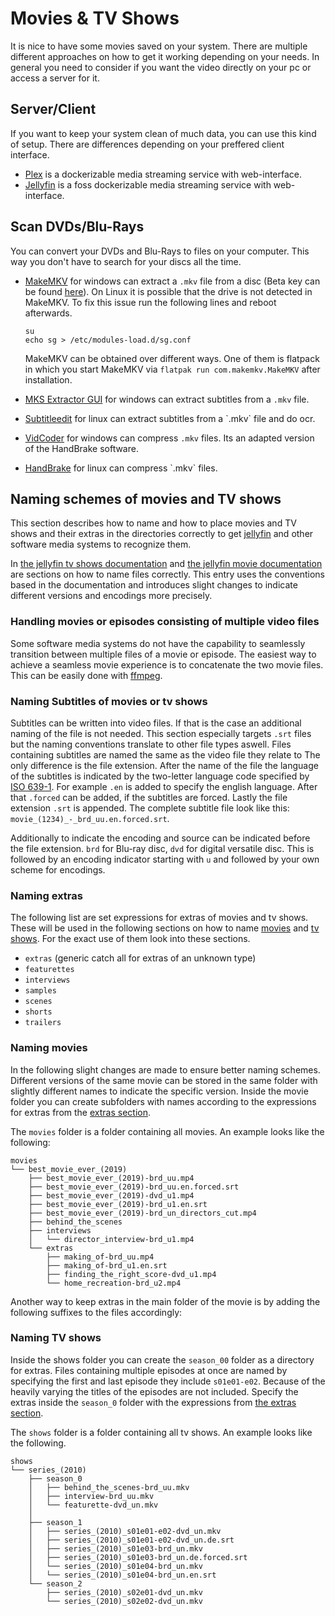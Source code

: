# Movies & TV Shows

It is nice to have some movies saved on your system.
There are multiple different approaches on how to get it working depending on
your needs.
In general you need to consider if you want the video directly on your pc or
access a server for it.

## Server/Client

If you want to keep your system clean of much data, you can use this kind of setup.
There are differences depending on your preffered client interface.

- [Plex](https://www.plex.tv) is a dockerizable media streaming service with web-interface.
- [Jellyfin](./jellyfin.md) is a foss dockerizable media streaming service with web-interface.

## Scan DVDs/Blu-Rays

You can convert your DVDs and Blu-Rays to files on your computer.
This way you don't have to search for your discs all the time.

- [MakeMKV](https://www.makemkv.com) for windows can extract a `.mkv` file from
  a disc (Beta key can be found
  [here](https://www.makemkv.com/forum/viewtopic.php?f=5&t=1053)).
  On Linux it is possible that the drive is not detected in MakeMKV.
  To fix this issue run the following lines and reboot afterwards.

  ```
  su
  echo sg > /etc/modules-load.d/sg.conf
  ```

  MakeMKV can be obtained over different ways. One of them is flatpack in which
  you start MakeMKV via `flatpak run com.makemkv.MakeMKV` after installation.

- [MKS Extractor GUI](https://www.videohelp.vom/software/MKS-Extractor-GUI)
  for windows can extract subtitles from a `.mkv` file.
- [Subtitleedit]([https://www.videohelp.vom/software/MKS-Extractor-GUI](https://www.nikse.dk/subtitleedit))
  for linux can extract subtitles from a `.mkv` file and do ocr.
- [VidCoder](https://vidcoder.net) for windows can compress `.mkv` files. Its an adapted version of the HandBrake software.
- [HandBrake]([https://vidcoder.net](https://handbrake.fr/)) for linux can compress `.mkv` files.

## Naming schemes of movies and TV shows

This section describes how to name and how to place movies and TV shows and
their extras in the directories correctly to get [jellyfin](./jellyfin.md) and
other software media systems to recognize them.

In
[the jellyfin tv shows documentation](https://jellyfin.org/docs/general/server/media/shows.html)
and
[the jellyfin movie documentation](https://jellyfin.org/docs/general/server/media/movies.html)
are sections on how to name files correctly.
This entry uses the conventions based in the documentation and introduces
slight changes to indicate different versions and encodings more precisely.

### Handling movies or episodes consisting of multiple video files

Some software media systems do not have the capability to seamlessly transition
between multiple files of a movie or episode.
The easiest way to achieve a seamless movie experience is to concatenate the
two movie files.
This can be easily done with
[ffmpeg](./linux/ffmpeg.md#concatenate-multiple-video-files-with-matching-audio-tracks).

### Naming Subtitles of movies or tv shows

Subtitles can be written into video files.
If that is the case an additional naming of the file is not needed.
This section especially targets `.srt` files but the naming conventions
translate to other file types aswell.
Files containing subtitles are named the same as the video file they relate to
The only difference is the file extension.
After the name of the file the language of the subtitles is indicated by the
two-letter language code specified by
[ISO 639-1](https://iso639-3.sil.org/code_tables/639/data?title=&field_iso639_cd_st_mmbrshp_639_1_tid=255291).
For example `.en` is added to specify the english language.
After that `.forced` can be added, if the subtitles are forced.
Lastly the file extension `.srt` is appended.
The complete subtitle file look like this:
`movie_(1234)_-_brd_uu.en.forced.srt`.

Additionally to indicate the encoding and source can be indicated before the
file extension.
`brd` for Blu-ray disc, `dvd` for digital versatile disc.
This is followed by an encoding indicator starting with `u` and followed by
your own scheme for encodings.

### Naming extras

The following list are set expressions for extras of movies and tv shows.
These will be used in the following sections on how to name
[movies](#naming-movies) and
[tv shows](#naming-tv-shows).
For the exact use of them look into these sections.

- `extras` (generic catch all for extras of an unknown type)
- `featurettes`
- `interviews`
- `samples`
- `scenes`
- `shorts`
- `trailers`

### Naming movies

In the following slight changes are made to ensure better naming schemes.
Different versions of the same movie can be stored in the same folder with
slightly different names to indicate the specific version.
Inside the movie folder you can create subfolders with names according to the
expressions for extras from the [extras section](#naming-extras).

The `movies` folder is a folder containing all movies.
An example looks like the following:

```
movies
└── best_movie_ever_(2019)
    ├── best_movie_ever_(2019)-brd_uu.mp4
    ├── best_movie_ever_(2019)-brd_uu.en.forced.srt
    ├── best_movie_ever_(2019)-dvd_u1.mp4
    ├── best_movie_ever_(2019)-brd_u1.en.srt
    ├── best_movie_ever_(2019)-brd_un_directors_cut.mp4
    ├── behind_the_scenes
    ├── interviews
    │   └── director_interview-brd_u1.mp4
    └── extras
        ├── making_of-brd_uu.mp4
        ├── making_of-brd_u1.en.srt
        ├── finding_the_right_score-dvd_u1.mp4
        └── home_recreation-brd_u2.mp4
```


Another way to keep extras in the main folder of the movie is by adding the
following suffixes to the files accordingly:

### Naming TV shows

Inside the shows folder you can create the `season_00` folder as a directory
for extras.
Files containing multiple episodes at once are named by specifying the first
and last episode they include `s01e01-e02`.
Because of the heavily varying the titles of the episodes are not included.
Specify the extras inside the `season_0` folder with the expressions from
[the extras section](#naming-extras).

The `shows` folder is a folder containing all tv shows.
An example looks like the following.

```
shows
└── series_(2010)
    ├── season_0
    │   ├── behind_the_scenes-brd_uu.mkv
    │   ├── interview-brd_uu.mkv
    │   └── featurette-dvd_un.mkv
    │
    ├── season_1
    │   ├── series_(2010)_s01e01-e02-dvd_un.mkv
    │   ├── series_(2010)_s01e01-e02-dvd_un.de.srt
    │   ├── series_(2010)_s01e03-brd_un.mkv
    │   ├── series_(2010)_s01e03-brd_un.de.forced.srt
    │   └── series_(2010)_s01e04-brd_un.mkv
    │   └── series_(2010)_s01e04-brd_un.en.srt
    └── season_2
        ├── series_(2010)_s02e01-dvd_un.mkv
        └── series_(2010)_s02e02-dvd_un.mkv
```
